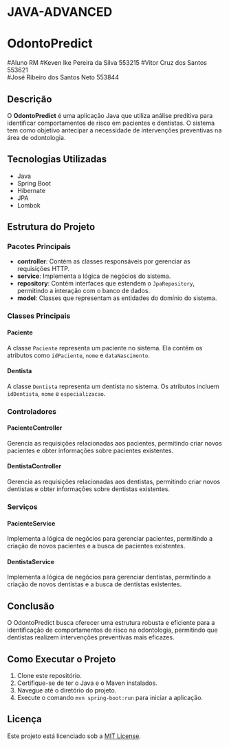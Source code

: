 # JAVA-ADVANCED
# OdontoPredict

#Aluno	RM
#Keven Ike Pereira da Silva	553215
#Vitor Cruz dos Santos  553621      
#José Ribeiro dos Santos Neto 553844

## Descrição

O **OdontoPredict** é uma aplicação Java que utiliza análise preditiva para identificar comportamentos de risco em pacientes e dentistas. O sistema tem como objetivo antecipar a necessidade de intervenções preventivas na área de odontologia.

## Tecnologias Utilizadas

- Java
- Spring Boot
- Hibernate
- JPA
- Lombok

## Estrutura do Projeto

### Pacotes Principais

- **controller**: Contém as classes responsáveis por gerenciar as requisições HTTP.
- **service**: Implementa a lógica de negócios do sistema.
- **repository**: Contém interfaces que estendem o `JpaRepository`, permitindo a interação com o banco de dados.
- **model**: Classes que representam as entidades do domínio do sistema.

### Classes Principais

#### Paciente

A classe `Paciente` representa um paciente no sistema. Ela contém os atributos como `idPaciente`, `nome` e `dataNascimento`.

#### Dentista

A classe `Dentista` representa um dentista no sistema. Os atributos incluem `idDentista`, `nome` e `especializacao`.

### Controladores

#### PacienteController

Gerencia as requisições relacionadas aos pacientes, permitindo criar novos pacientes e obter informações sobre pacientes existentes.

#### DentistaController

Gerencia as requisições relacionadas aos dentistas, permitindo criar novos dentistas e obter informações sobre dentistas existentes.

### Serviços

#### PacienteService

Implementa a lógica de negócios para gerenciar pacientes, permitindo a criação de novos pacientes e a busca de pacientes existentes.

#### DentistaService

Implementa a lógica de negócios para gerenciar dentistas, permitindo a criação de novos dentistas e a busca de dentistas existentes.

## Conclusão

O OdontoPredict busca oferecer uma estrutura robusta e eficiente para a identificação de comportamentos de risco na odontologia, permitindo que dentistas realizem intervenções preventivas mais eficazes.

## Como Executar o Projeto

1. Clone este repositório.
2. Certifique-se de ter o Java e o Maven instalados.
3. Navegue até o diretório do projeto.
4. Execute o comando `mvn spring-boot:run` para iniciar a aplicação.

## Licença

Este projeto está licenciado sob a [MIT License](LICENSE).
